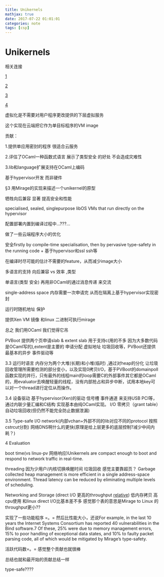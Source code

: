 ```yaml
---
title: Unikernels
mathjax: true
date: 2017-07-22 01:01:01
categories: note
tags: [csp]
---
```


# Unikernels

相关连接

[1](http://blog.csdn.net/sunshine_dawn/article/details/54728751)

[2](http://blog.csdn.net/sunshine_dawn/article/details/74940296)

[3](http://tonybai.com/2016/05/16/understanding-unikernels/)

[4](https://www.zhihu.com/question/38158590)

虚拟化是不需要对用户程序更改提供的下层虚拟服务

这个实现在云端把它作为单目标程序的VM image

贡献：

1.提供单应用密封的程序 很适合云服务

2.评估了OCaml一种函数式语言 展示了类型安全 的好处 不会造成灾难性

3.lib和language扩展支持在OCaml上编码

基于hypervisor开发 而非硬件

§3 用Mirage的实现来描述一个unikernel的原型

牺牲向后兼容 显著 提高安全和性能

specialised, sealed, singlepurpose libOS VMs that run directly on the hypervisor

配置部署内置到编译过程中...???...

做了一些云端程序大小的优化

安全firstly by compile-time specialisation, then by pervasive type-safety in the running code + 基于hypervisor和ssl ssh等

在编译时尽可能的估计不需要的feature，从而减少image大小

多语言的支持 向后兼容 vs 效率 ,类型

单语言(类型 安全) 再用非OCaml的通过消息传递 来交流

single-address space 内存需要一次申请完 从而在隔离上基于hypervisor实现密封

运行时随机地址 保护

提供Xen VM 镜像 和linux 二进制可执行mirage

总之 我们用OCaml 我们觉得它吊

PVBoot  提供两个页申请slab & extent slab 用于支持c(用的不多 因为大多数代码是OCaml写的),extent是主要的 申请分配 虚拟地址 垃圾回收等，PVBoot还提供最基本的异步 事件驱动等

3.3 运行时语言 内存分为两个大堆(长期)和小堆(临时) ,通过对heap的分化 让垃圾回收管理所需要检测的部分变小，以及实现0拷贝I/O，基于PVBoot的domainpoll函数实现的并行，只有最外的线程main的loop需要C的外部事件其它都是OCaml的，用evaluator去唤醒轻量的线程，没有内部抢占和异步中断，试用本地key可以对一个thread进行定位从而操作。

3.4 设备驱动 基于hypervisor(Xen)的驱动 信号槽 事件通道 来支持USB PCI等，通过内联少量汇编和C结构 实现基本由纯OCaml实现。 I/O 零拷贝（grant table）自动垃圾回收(但仍然不能完全防止数据泄漏)  

3.5 Type-safe I/O  network(内部vchan+外部不同的lib对应不同的protocol 按照cstrcut分割) 网络DNS啊什么的更快(原理是给上层更多的底层控制?减少中间内耗？)

4 Evaluation

boot time(vs linux-pv 网络响应)Unikernels are compact enough to boot and respond to network traffic in real-time.

threading 因为少用户/内核切换唤醒时间 垃圾回收 感觉主要靠超页？ Garbage collected heap management is more efficient in a single address-space environment. Thread latency can be reduced by eliminating multiple levels of scheduling.

Networking and Storage (direct I/O 更高的throughput [relative](http://blog.csdn.net/guo_guo_guo/article/details/1647615)) 低内存拷贝 高cpu使用 和linux direct I/O比基本差不多 感觉那个表的意思是Mirage to Linux 的throughput更小??

实现了一些功能程序 =。= 然后比性能大小，还说For example, in the last 10 years the Internet Systems Consortium has reported 40 vulnerabilities in the Bind software.7 Of these, 25% were due to memory management errors, 15% to poor handling of exceptional data states, and 10% to faulty packet parsing code, all of which would be mitigated by Mirage’s type-safety.

活跃代码数=。= 感觉整个贡献也就很棒

总结也就和最开始的贡献总结一样

type-safe????
